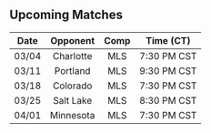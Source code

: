 ## Upcoming Matches
Date|Opponent|Comp|Time (CT)
:-:|:-:|:-:|:-:
03/04|Charlotte|MLS|7:30 PM CST
03/11|Portland|MLS|9:30 PM CST
03/18|Colorado|MLS|7:30 PM CST
03/25|Salt Lake|MLS|8:30 PM CST
04/01|Minnesota|MLS|7:30 PM CST
